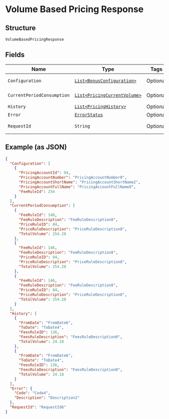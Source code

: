 
# Volume Based Pricing Response

## Structure

`VolumeBasedPricingResponse`

## Fields

| Name | Type | Tags | Description | Getter | Setter |
|  --- | --- | --- | --- | --- | --- |
| `Configuration` | [`List<BonusConfiguration>`](../../doc/models/bonus-configuration.md) | Optional | - | List<BonusConfiguration> getConfiguration() | setConfiguration(List<BonusConfiguration> configuration) |
| `CurrentPeriodConsumption` | [`List<PricingCurrentVolume>`](../../doc/models/pricing-current-volume.md) | Optional | - | List<PricingCurrentVolume> getCurrentPeriodConsumption() | setCurrentPeriodConsumption(List<PricingCurrentVolume> currentPeriodConsumption) |
| `History` | [`List<PricingHistory>`](../../doc/models/pricing-history.md) | Optional | - | List<PricingHistory> getHistory() | setHistory(List<PricingHistory> history) |
| `Error` | [`ErrorStatus`](../../doc/models/error-status.md) | Optional | - | ErrorStatus getError() | setError(ErrorStatus error) |
| `RequestId` | `String` | Optional | API Request Id | String getRequestId() | setRequestId(String requestId) |

## Example (as JSON)

```json
{
  "Configuration": [
    {
      "PricingAccountId": 94,
      "PricingAccountNumber": "PricingAccountNumber0",
      "PricingAccountShortName": "PricingAccountShortName2",
      "PricingAccountFullName": "PricingAccountFullName8",
      "FeeRuleId": 254
    }
  ],
  "CurrentPeriodConsumption": [
    {
      "FeeRuleId": 146,
      "FeeRuleDescription": "FeeRuleDescription8",
      "PriceRuleID": 84,
      "PriceRuleDescription": "PriceRuleDescription8",
      "TotalVolume": 254.28
    },
    {
      "FeeRuleId": 146,
      "FeeRuleDescription": "FeeRuleDescription8",
      "PriceRuleID": 84,
      "PriceRuleDescription": "PriceRuleDescription8",
      "TotalVolume": 254.28
    },
    {
      "FeeRuleId": 146,
      "FeeRuleDescription": "FeeRuleDescription8",
      "PriceRuleID": 84,
      "PriceRuleDescription": "PriceRuleDescription8",
      "TotalVolume": 254.28
    }
  ],
  "History": [
    {
      "FromDate": "FromDate6",
      "ToDate": "ToDate4",
      "FeesRuleID": 136,
      "FeesRuleDescription": "FeesRuleDescription0",
      "TotalVolume": 24.18
    },
    {
      "FromDate": "FromDate6",
      "ToDate": "ToDate4",
      "FeesRuleID": 136,
      "FeesRuleDescription": "FeesRuleDescription0",
      "TotalVolume": 24.18
    }
  ],
  "Error": {
    "Code": "Code4",
    "Description": "Description2"
  },
  "RequestId": "RequestId6"
}
```

